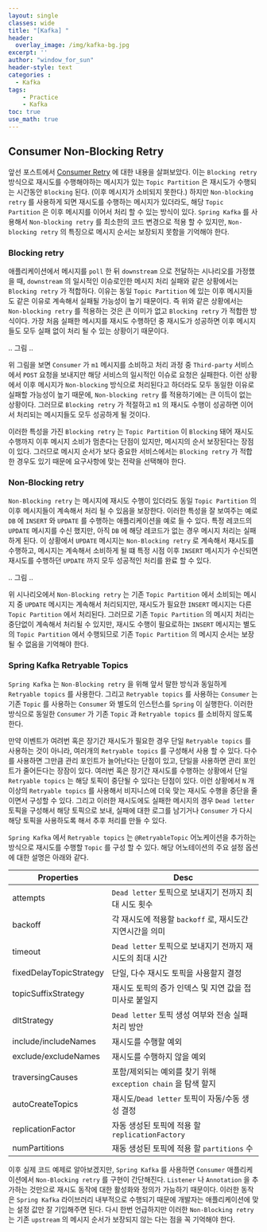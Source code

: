 ```yaml
--- 
layout: single
classes: wide
title: "[Kafka] "
header:
  overlay_image: /img/kafka-bg.jpg
excerpt: ''
author: "window_for_sun"
header-style: text
categories :
  - Kafka
tags:
    - Practice
    - Kafka
toc: true
use_math: true
---
```


## Consumer Non-Blocking Retry
앞선 포스트에서 [Consumer Retry]()
에 대한 내용을 살펴보았다. 
이는 `Blocking retry` 방식으로 재시도를 수행해야하는 메시지가 있는 `Topic Partition` 은 
재시도가 수행되는 시간동안 `Blocking` 된다. (이후 메시지가 소비되지 못한다.)
하지만 `Non-blocking retry` 를 사용하게 되면 재시도를 수행하는 메시지가 있더라도, 
해당 `Topic Partition` 은 이후 메시지를 이어서 처리 할 수 있는 방식이 있다. 
`Spring Kafka` 를 사용해서 `Non-blocking retry` 를 최소한의 코드 변경으로 적용 할 수 있지만, 
`Non-blocking retry` 의 특징으로 메시지 순서는 보장되지 못함을 기억해야 한다.  


### Blocking retry
애플리케이션에서 메시지를 `poll` 한 뒤 `downstream` 으로 전달하는 시나리오를 가정했을 때, 
`downstream` 의 일시적인 이슈로인한 메시지 처리 실패와 같은 상황에서는 `Blocking retry` 가 적합하다. 
이유는 동일 `Topic Partition` 에 있는 이후 메시지들도 같은 이유로 계속해서 실패될 가능성이 높기 때문이다. 
즉 위와 같은 상황에서는 `Non-blocking retry` 를 적용하는 것은 큰 이미가 없고 `Blocking retry` 가 적합한 방식이다. 
가장 처음 실패한 메시지를 재시도 수행하던 중 재시도가 성공하면 이후 메시지들도 모두 실패 없이 처리 될 수 있는 상황이기 때문이다.  

.. 그림 ..

위 그림을 보면 `Consumer` 가 `m1` 메시지를 소비하고
처리 과정 중 `Third-party` 서비스에서 `POST` 요청을 보내지만 해당 서비스의 일시적인 이슈로 요청은 실패한다. 
이런 상황에서 이후 메시지가 `Non-blocking` 방식으로 처리된다고 하더라도 모두 동일한 이유로 실패할 가능성이 높기 때문에, 
`Non-blocking retry` 를 적용하기에는 큰 이득이 없는 상황이다. 
그러므로 `Blocking retry` 가 적절하고 `m1` 의 재시도 수행이 성공하면 이어서 처리되는 메시지들도 모두 성공하게 될 것이다.  

이러한 특성을 가진 `Blocking retry` 는 `Topic Partition` 이 `Blocking` 돼어 재시도 수행까지 이후 메시지 소비가 멈춘다는 단점이 있지만, 
메시지의 순서 보장된다는 장점이 있다. 
그러므로 메시지 순서가 보다 중요한 서비스에서는 `Blocking retry` 가 적합한 경우도 있기 때문에 요구사항에 맞는 전략을 선택해야 한다.  


### Non-Blocking retry
`Non-Blocking retry` 는 메시지에 재시도 수행이 있더라도 동일 `Topic Partition` 의 이후 메시지들이 계속해서 처리 될 수 있음을 보장한다. 
이러한 특성을 잘 보여주는 예로 `DB` 에 `INSERT` 와 `UPDATE` 를 수행하는 애플리케이션을 예로 들 수 있다. 
특정 레코드의 `UPDATE` 메시지를 수신 했지만, 아직 `DB` 에 해당 레코드가 없는 경우 메시지 처리는 실패하게 된다. 
이 상황에서 `UPDATE` 메시지는 `Non-Blocking retry` 로 계속해서 재시도를 수행하고, 
메시지는 계속해서 소비하게 될 떄 특정 시점 이후 `INSERT` 메시지가 수신되면 재시도를 수행하던 `UPDATE` 까지 모두 성공적인 처리를 완료 할 수 있다.  

.. 그림 ..

위 시나리오에서 `Non-Blocking retry` 는 기존 `Topic Partition` 에서 소비되는 메시지 중 `UPDATE` 메시지는 계속해서 처리되지만, 
재시도가 필요한 `INSERT` 메시지는 다른 `Topic Partition` 에서 처리된다. 
그러므로 기존 `Topic Partition` 의 메시지 처리는 중단없이 계속해서 처리될 수 있지만, 
재시도 수행이 필요로하는 `INSERT` 메시지는 별도의 `Topic Partition` 에서 수행되므로 기존 `Topic Partition` 의 
메시지 순서는 보장될 수 없음을 기억해야 한다.



### Spring Kafka Retryable Topics
`Spring Kafka` 는 `Non-Blocking retry` 을 위해 앞서 말한 방식과 동일하게 `Retryable topics` 를 사용한다. 
그리고 `Retryable topics` 를 사용하는 `Consumer` 는 기존 `Topic` 를 사용하는 `Consumer` 와 
별도의 인스턴스를 `Spring` 이 실행한다. 
이러한 방식으로 동일한 `Consumer` 가 기존 `Topic` 과 `Retryable topics` 를 소비하지 않도록 한다.  

만약 이벤트가 여려번 혹은 장기간 재시도가 필요한 경우 단일 `Retryable topics` 를 사용하는 것이 아니라, 
여러개의 `Retryable topics` 를 구성해서 사용 할 수 있다. 
다수를 사용하면 그만큼 관리 포인트가 늘어난다는 단점이 있고, 단일을 사용하면 관리 포인트가 줄어든다는 장잠이 있다. 
여러번 혹은 장기간 재시도를 수행하는 상황에서 단일 `Retryable topics` 는 해당 토픽이 중단될 수 있다는 단점이 있다. 
이런 상황에서 `N` 개 이상의 `Retryable topics` 를 사용해서 비지니스에 더욱 맞는 재시도 수행을 중단을 줄이면서 구성할 수 있다. 
그리고 이러한 재시도에도 실패한 메시지의 경우 `Dead letter` 토픽을 구성해서 해당 토픽으로 보내,
실패에 대한 로그를 남기거나 `Consumer` 가 다시 해당 토픽을 사용하도록 해서 추후 처리를 만들 수 있다.  


`Spring Kafka` 에서 `Retryable topics` 는 `@RetryableTopic` 어노케이션을 추가하는 방식으로 
재시도를 수행할 `Topic` 를 구성 할 수 있다. 
해당 어노테이션의 주요 설정 옵션에 대한 설명은 아래와 같다.  

Properties|Desc
---|---
attempts|`Dead letter` 토픽으로 보내지기 전까지 최대 시도 횟수
backoff|각 재시도에 적용할 `backoff` 로, 재시도간 지연시간을 의미
timeout|`Dead letter` 토픽으로 보내지기 전까지 재시도의 최대 시간
fixedDelayTopicStrategy|단일, 다수 재시도 토픽을 사용할지 결정
topicSuffixStrategy|재시도 토픽의 증가 인덱스 및 지연 값을 접미사로 붙일지
dltStrategy|`Dead letter` 토픽 생성 여부와 전송 실패 처리 방안
include/includeNames|재시도를 수행할 예외
exclude/excludeNames|재시도를 수행하지 않을 예외
traversingCauses|포함/제외되는 예외를 찾기 위해 `exception chain` 을 탐색 할지
autoCreateTopics|재시도/`Dead letter` 토픽이 자동/수동 생성 결정
replicationFactor|자동 생성된 토픽에 적용 할 `replicationFactory`
numPartitions|재동 생성된 토픽에 적용 할 `partitions` 수


이후 실제 코드 예제로 알아보겠지만,
`Spring Kafka` 를 사용하면 `Consumer` 애플리케이션에서 `Non-Blocking retry` 를 구현이 간단해진다.
`Listener` 나 `Annotation` 을 추가하는 것만으로 재시도 동작에 대한 활성화와 정의가 가능하기 때문이다.
이러한 동작은 `Spring Kafka` 라이브러리 내부적으로 수행되기 때문에 개발자는 애플리케이션에 맞는 설정 값만 잘 기입해주면 된다.
다시 한번 언급하지만 이러한 `Non-Blocking retry` 는 기존 `upstream` 의 메시지 순서가 보장되지 않는 다는 점을 꼭 기억해야 한다.


